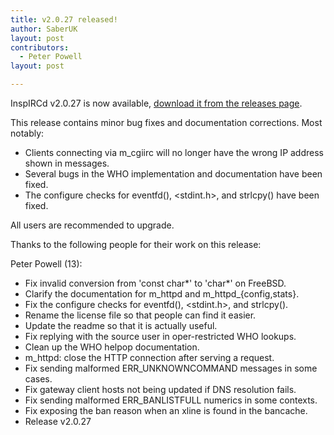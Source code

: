 ```yaml
---
title: v2.0.27 released!
author: SaberUK
layout: post
contributors:
  - Peter Powell
layout: post

---
```


InspIRCd v2.0.27 is now available, [download it from the releases page](https://github.com/inspircd/inspircd/releases).

This release contains minor bug fixes and documentation corrections. Most notably:

- Clients connecting via m\_cgiirc will no longer have the wrong IP address shown in messages.
- Several bugs in the WHO implementation and documentation have been fixed.
- The configure checks for eventfd(), &lt;stdint.h&gt;, and strlcpy() have been fixed.

All users are recommended to upgrade.

<!--more-->

Thanks to the following people for their work on this release:

Peter Powell (13):

  - Fix invalid conversion from 'const char*' to 'char*' on FreeBSD.
  - Clarify the documentation for m_httpd and m_httpd_{config,stats}.
  - Fix the configure checks for eventfd(), &lt;stdint.h&gt;, and strlcpy().
  - Rename the license file so that people can find it easier.
  - Update the readme so that it is actually useful.
  - Fix replying with the source user in oper-restricted WHO lookups.
  - Clean up the WHO helpop documentation.
  - m_httpd: close the HTTP connection after serving a request.
  - Fix sending malformed ERR_UNKNOWNCOMMAND messages in some cases.
  - Fix gateway client hosts not being updated if DNS resolution fails.
  - Fix sending malformed ERR_BANLISTFULL numerics in some contexts.
  - Fix exposing the ban reason when an xline is found in the bancache.
  - Release v2.0.27

